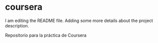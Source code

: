 # coursera

I am editing the README file. Adding some more details about the project description.

Repositorio para la práctica de Coursera
